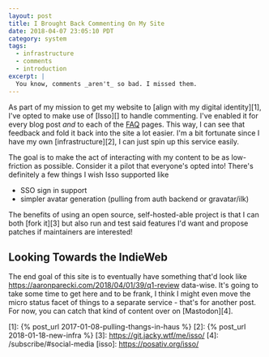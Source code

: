 ```yaml
---
layout: post
title: I Brought Back Commenting On My Site
date: 2018-04-07 23:05:10 PDT
category: system
tags:
  - infrastructure
  - comments
  - introduction
excerpt: |
  You know, comments _aren't_ so bad. I missed them.
---
```


As part of my mission to get my website to [align with my digital identity][1],
I've opted to make use of [Isso][] to handle commenting. I've enabled it for
every blog post _and_ to each of the [FAQ](/faq/) pages. This way, I can see
that feedback and fold it back into the site a lot easier. I'm a bit fortunate
since I have my own [infrastructure][2], I can just spin up this service easily.

The goal is to make the act of interacting with my content to be as low-friction
as possible. Consider it a pilot that everyone's opted into! There's definitely
a few things I wish Isso supported like

  * SSO sign in support
  * simpler avatar generation (pulling from auth backend or gravatar/ilk)

The benefits of using an open source, self-hosted-able project is that I can
both [fork it][3] but also run and test said features I'd want and propose
patches if maintainers are interested!

## Looking Towards the IndieWeb

The end goal of this site is to eventually have something that'd look like
<https://aaronparecki.com/2018/04/01/39/q1-review> data-wise. It's going to take
some time to get here and to be frank, I think I might even move the micro
status facet of things to a separate service - that's for another post. For now,
you can catch that kind of content over on [Mastodon][4].

[1]: {% post_url 2017-01-08-pulling-thangs-in-haus %}
[2]: {% post_url 2018-01-18-new-infra %}
[3]: https://git.jacky.wtf/me/isso/
[4]: /subscribe/#social-media
[isso]: https://posativ.org/isso/
